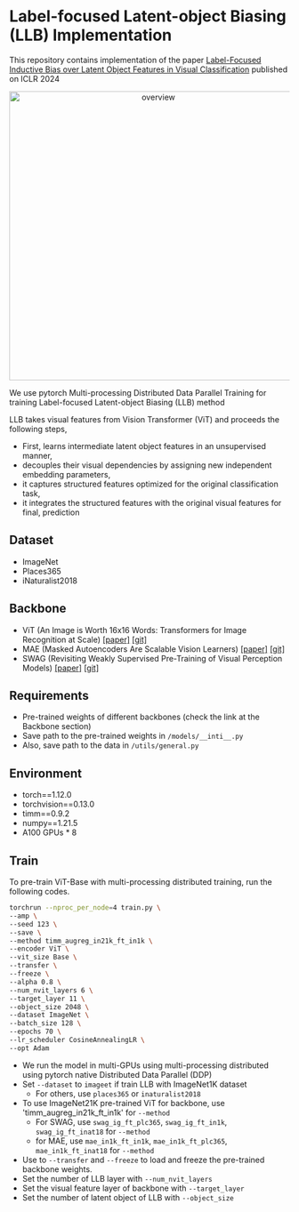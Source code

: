 # Label-focused Latent-object Biasing (LLB) Implementation
 
This repository contains implementation of the paper [Label-Focused Inductive Bias over Latent Object Features in Visual Classification](https://openreview.net/forum?id=cH3oufN8Pl&referrer=%5Bthe%20profile%20of%20Ilmin%20Kang%5D(%2Fprofile%3Fid%3D~Ilmin_Kang1)) published on  ICLR 2024

<p align="center">
  <img src='https://github.com/IlminKang/LLB/blob/master/images/overview_all.jpg' alt="overview" width="520" >
</p>

We use pytorch Multi-processing Distributed Data Parallel Training for training Label-focused Latent-object Biasing (LLB) method

LLB takes visual features from Vision Transformer (ViT) and proceeds the following steps,
 - First, learns intermediate latent object features in an unsupervised manner,
 - decouples their visual dependencies by assigning new independent embedding parameters,
 - it captures structured features optimized for the original classification task,
 - it integrates the structured features with the original visual features for final,
prediction

## Dataset
- ImageNet
- Places365 
- iNaturalist2018


## Backbone

- ViT (An Image is Worth 16x16 Words: Transformers for Image Recognition at Scale) [[paper]](https://arxiv.org/abs/2010.11929) [[git]](https://github.com/huggingface/pytorch-image-models)
- MAE (Masked Autoencoders Are Scalable Vision Learners) [[paper]](https://arxiv.org/abs/2111.06377) [[git]](https://github.com/facebookresearch/mae)
- SWAG (Revisiting Weakly Supervised Pre-Training of Visual Perception Models) [[paper]](https://arxiv.org/abs/2201.08371) [[git]](https://github.com/facebookresearch/SWAG)

## Requirements
- Pre-trained weights of different backbones (check the link at the Backbone section)
- Save path to the pre-trained weights in `/models/__inti__.py`
- Also, save path to the data in `/utils/general.py`

## Environment
- torch==1.12.0
- torchvision==0.13.0
- timm==0.9.2
- numpy==1.21.5
- A100 GPUs * 8

## Train
To pre-train ViT-Base with multi-processing distributed training, run the following codes.
```bash
torchrun --nproc_per_node=4 train.py \
--amp \
--seed 123 \
--save \
--method timm_augreg_in21k_ft_in1k \
--encoder ViT \
--vit_size Base \
--transfer \
--freeze \
--alpha 0.8 \
--num_nvit_layers 6 \
--target_layer 11 \
--object_size 2048 \
--dataset ImageNet \
--batch_size 128 \
--epochs 70 \
--lr_scheduler CosineAnnealingLR \
--opt Adam 
```
- We run the model in multi-GPUs using multi-processing distributed using pytorch native Distributed Data Parallel (DDP)
- Set `--dataset` to `imageet` if train LLB with ImageNet1K dataset
  - For others, use `places365` or `inaturalist2018`
- To use ImageNet21K pre-trained ViT for backbone, use 'timm_augreg_in21k_ft_in1k' for `--method`
  - For SWAG, use `swag_ig_ft_plc365`, `swag_ig_ft_in1k`, `swag_ig_ft_inat18` for `--method`
  - for MAE, use `mae_in1k_ft_in1k`, `mae_in1k_ft_plc365`, `mae_in1k_ft_inat18` for `--method`
- Use to `--transfer` and `--freeze` to load and freeze the pre-trained backbone weights.
- Set the number of LLB layer with `--num_nvit_layers` 
- Set the visual feature layer of backbone with `--target_layer` 
- Set the number of latent object of LLB with `--object_size` 

